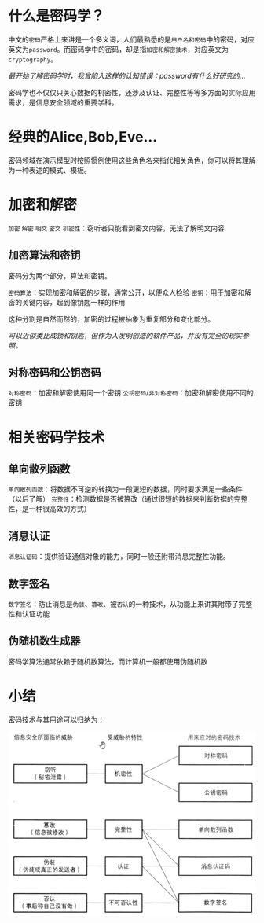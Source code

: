 # 什么是密码学？
中文的`密码`严格上来讲是一个多义词，人们最熟悉的是`用户名和密码`中的密码，对应英文为`password`。而密码学中的密码，却是指`加密和解密技术`，对应英文为`cryptography`。

*最开始了解密码学时，我曾陷入这样的认知错误：password有什么好研究的...*

密码学也不仅仅只关心数据的机密性，还涉及认证、完整性等等多方面的实际应用需求，是信息安全领域的重要学科。


# 经典的Alice,Bob,Eve...
密码领域在演示模型时按照惯例使用这些角色名来指代相关角色，你可以将其理解为一种表述的模式、模板。

# 加密和解密
`加密`
`解密`
`明文`
`密文`
`机密性`：窃听者只能看到密文内容，无法了解明文内容

## 加密算法和密钥
密码分为两个部分，算法和密钥。

`密码算法`：实现加密和解密的步骤，通常公开，以便众人检验
`密钥`：用于加密和解密的关键内容，起到像钥匙一样的作用

这种分割是自然而然的，加密的过程被抽象为重复部分和变化部分。

*可以近似类比成锁和钥匙，但作为人发明创造的软件产品，并没有完全的现实参照。*

## 对称密码和公钥密码
`对称密码`：加密和解密使用同一个密钥
`公钥密码`/`非对称密码`：加密和解密使用不同的密钥

# 相关密码学技术
## 单向散列函数
`单向散列函数`：将数据不可逆的转换为一段更短的数据，同时要求满足一些条件（以后了解）
`完整性`：检测数据是否被篡改（通过很短的数据来判断数据的完整性，是一种很高效的方式）

## 消息认证
`消息认证码`：提供验证通信对象的能力，同时一般还附带消息完整性功能。

## 数字签名
`数字签名`：防止消息是`伪装`、`篡改`、被`否认`的一种技术，从功能上来讲其附带了完整性和认证功能

## 伪随机数生成器
密码学算法通常依赖于随机数算法，而计算机一般都使用伪随机数

# 小结
密码技术与其用途可以归纳为：

![ZhizhiReader_Zl8QQj6eSo](_v_images/20200916171200916_4001.png)
